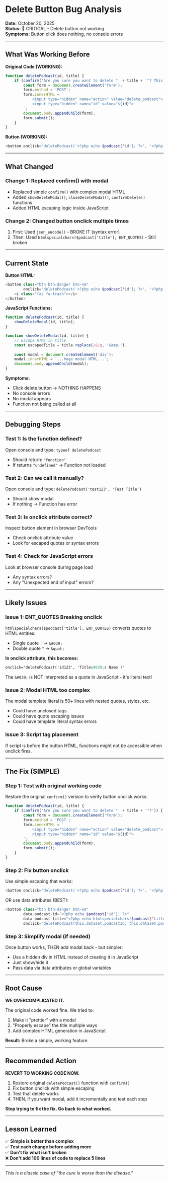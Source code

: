 # Delete Button Bug Analysis

**Date:** October 20, 2025  
**Status:** 🔴 CRITICAL - Delete button not working  
**Symptoms:** Button click does nothing, no console errors

---

## What Was Working Before

**Original Code (WORKING):**
```javascript
function deletePodcast(id, title) {
    if (confirm('Are you sure you want to delete "' + title + '"? This will also delete all episodes and cannot be undone.')) {
        const form = document.createElement('form');
        form.method = 'POST';
        form.innerHTML = `
            <input type="hidden" name="action" value="delete_podcast">
            <input type="hidden" name="id" value="${id}">
        `;
        document.body.appendChild(form);
        form.submit();
    }
}
```

**Button (WORKING):**
```php
<button onclick="deletePodcast('<?php echo $podcast['id']; ?>', '<?php echo htmlspecialchars(addslashes($podcast['title'])); ?>')">
```

---

## What Changed

### Change 1: Replaced confirm() with modal
- Replaced simple `confirm()` with complex modal HTML
- Added `showDeleteModal()`, `closeDeleteModal()`, `confirmDelete()` functions
- Added HTML escaping logic inside JavaScript

### Change 2: Changed button onclick multiple times
1. First: Used `json_encode()` - BROKE IT (syntax error)
2. Then: Used `htmlspecialchars($podcast['title'], ENT_QUOTES)` - Still broken

---

## Current State

**Button HTML:**
```php
<button class="btn btn-danger btn-sm" 
        onclick="deletePodcast('<?php echo $podcast['id']; ?>', '<?php echo htmlspecialchars($podcast['title'], ENT_QUOTES); ?>')">
    <i class="fas fa-trash"></i>
</button>
```

**JavaScript Functions:**
```javascript
function deletePodcast(id, title) {
    showDeleteModal(id, title);
}

function showDeleteModal(id, title) {
    // Escape HTML in title
    const escapedTitle = title.replace(/&/g, '&amp;')...
    
    const modal = document.createElement('div');
    modal.innerHTML = `...huge modal HTML...`;
    document.body.appendChild(modal);
}
```

**Symptoms:**
- Click delete button → NOTHING HAPPENS
- No console errors
- No modal appears
- Function not being called at all

---

## Debugging Steps

### Test 1: Is the function defined?
Open console and type: `typeof deletePodcast`
- Should return: `"function"`
- If returns `"undefined"` → Function not loaded

### Test 2: Can we call it manually?
Open console and type: `deletePodcast('test123', 'Test Title')`
- Should show modal
- If nothing → Function has error

### Test 3: Is onclick attribute correct?
Inspect button element in browser DevTools
- Check onclick attribute value
- Look for escaped quotes or syntax errors

### Test 4: Check for JavaScript errors
Look at browser console during page load
- Any syntax errors?
- Any "Unexpected end of input" errors?

---

## Likely Issues

### Issue 1: ENT_QUOTES Breaking onclick
`htmlspecialchars($podcast['title'], ENT_QUOTES)` converts quotes to HTML entities:
- Single quote `'` → `&#039;`
- Double quote `"` → `&quot;`

**In onclick attribute, this becomes:**
```html
onclick="deletePodcast('id123', 'Title&#039;s Name')"
```

The `&#039;` is NOT interpreted as a quote in JavaScript - it's literal text!

### Issue 2: Modal HTML too complex
The modal template literal is 50+ lines with nested quotes, styles, etc.
- Could have unclosed tags
- Could have quote escaping issues
- Could have template literal syntax errors

### Issue 3: Script tag placement
If script is before the button HTML, functions might not be accessible when onclick fires.

---

## The Fix (SIMPLE)

### Step 1: Test with original working code
Restore the original `confirm()` version to verify button onclick works:

```javascript
function deletePodcast(id, title) {
    if (confirm('Are you sure you want to delete "' + title + '"?')) {
        const form = document.createElement('form');
        form.method = 'POST';
        form.innerHTML = `
            <input type="hidden" name="action" value="delete_podcast">
            <input type="hidden" name="id" value="${id}">
        `;
        document.body.appendChild(form);
        form.submit();
    }
}
```

### Step 2: Fix button onclick
Use simple escaping that works:

```php
<button onclick="deletePodcast('<?php echo $podcast['id']; ?>', '<?php echo str_replace("'", "\\'", $podcast['title']); ?>')">
```

OR use data attributes (BEST):

```php
<button class="btn btn-danger btn-sm" 
        data-podcast-id="<?php echo $podcast['id']; ?>"
        data-podcast-title="<?php echo htmlspecialchars($podcast['title']); ?>"
        onclick="deletePodcast(this.dataset.podcastId, this.dataset.podcastTitle)">
```

### Step 3: Simplify modal (if needed)
Once button works, THEN add modal back - but simpler:
- Use a hidden div in HTML instead of creating it in JavaScript
- Just show/hide it
- Pass data via data attributes or global variables

---

## Root Cause

**WE OVERCOMPLICATED IT.**

The original code worked fine. We tried to:
1. Make it "prettier" with a modal
2. "Properly escape" the title multiple ways
3. Add complex HTML generation in JavaScript

**Result:** Broke a simple, working feature.

---

## Recommended Action

**REVERT TO WORKING CODE NOW.**

1. Restore original `deletePodcast()` function with `confirm()`
2. Fix button onclick with simple escaping
3. Test that delete works
4. THEN, if you want modal, add it incrementally and test each step

**Stop trying to fix the fix. Go back to what worked.**

---

## Lesson Learned

✅ **Simple is better than complex**  
✅ **Test each change before adding more**  
✅ **Don't fix what isn't broken**  
❌ **Don't add 100 lines of code to replace 5 lines**

---

*This is a classic case of "the cure is worse than the disease."*
